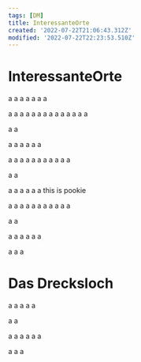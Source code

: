 ```yaml
---
tags: [DM]
title: InteressanteOrte
created: '2022-07-22T21:06:43.312Z'
modified: '2022-07-22T22:23:53.510Z'
---
```


# InteressanteOrte

a
a
a
a
a
a
a

a
a
a
a
a
a
a
a
a
a
a
a
a
a

a
a

a
a
a
a
a
a

a
a
a
a
a
a
a
a
a
a
a

a
a

a
a
a
a
a
a
<a name="pookie">this is pookie</a>

a
a
a
a
a
a
a
a
a
a
a

a
a

a
a
a
a
a
a

a
a
a
# <a id="das-drecksloch"></a> Das Drecksloch

a
a
a
a
a

a
a

a
a
a
a
a
a

a
a
a
